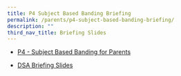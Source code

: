```yaml
---
title: P4 Subject Based Banding Briefing
permalink: /parents/p4-subject-based-banding-briefing/
description: ""
third_nav_title: Briefing Slides
---
```


* [P4 - Subject Based Banding for Parents](/files/SBB%20Briefing%20for%20Parents%20(School%20website).pdf)

* [DSA Briefing Slides](https://youtu.be/kFgnFLu8pfc)